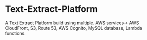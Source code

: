 # Text-Extract-Platform
A Text Extract Platform build using multiple. AWS services-> AWS CloudFront, S3, Route 53, AWS Cognito, MySQL database, Lambda functions.
